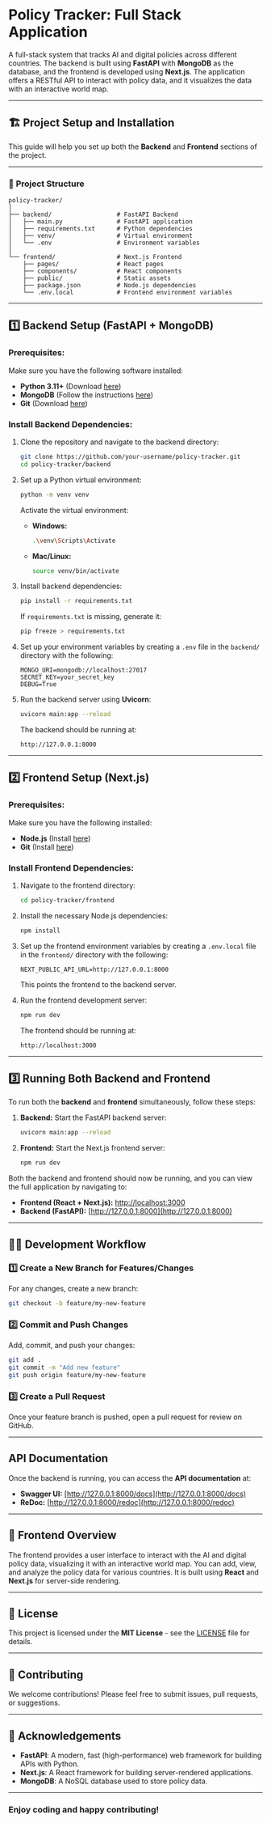 # **Policy Tracker: Full Stack Application**

A full-stack system that tracks AI and digital policies across different countries. The backend is built using **FastAPI** with **MongoDB** as the database, and the frontend is developed using **Next.js**. The application offers a RESTful API to interact with policy data, and it visualizes the data with an interactive world map.

---

## 🏗️ **Project Setup and Installation**

This guide will help you set up both the **Backend** and **Frontend** sections of the project.

---

### 📂 **Project Structure**

```
policy-tracker/
│
├── backend/                  # FastAPI Backend
│   ├── main.py               # FastAPI application
│   ├── requirements.txt      # Python dependencies
│   ├── venv/                 # Virtual environment
│   └── .env                  # Environment variables
│
└── frontend/                 # Next.js Frontend
    ├── pages/                # React pages
    ├── components/           # React components
    ├── public/               # Static assets
    ├── package.json          # Node.js dependencies
    └── .env.local            # Frontend environment variables
```

---

## **1️⃣ Backend Setup (FastAPI + MongoDB)**

### **Prerequisites:**

Make sure you have the following software installed:

- **Python 3.11+** (Download [here](https://www.python.org/downloads/))
- **MongoDB** (Follow the instructions [here](https://www.mongodb.com/docs/manual/installation/))
- **Git** (Download [here](https://git-scm.com/))

### **Install Backend Dependencies:**

1. Clone the repository and navigate to the backend directory:

   ```bash
   git clone https://github.com/your-username/policy-tracker.git
   cd policy-tracker/backend
   ```

2. Set up a Python virtual environment:

   ```bash
   python -m venv venv
   ```

   Activate the virtual environment:

   - **Windows:**

     ```bash
     .\venv\Scripts\Activate
     ```

   - **Mac/Linux:**

     ```bash
     source venv/bin/activate
     ```

3. Install backend dependencies:

   ```bash
   pip install -r requirements.txt
   ```

   If `requirements.txt` is missing, generate it:

   ```bash
   pip freeze > requirements.txt
   ```

4. Set up your environment variables by creating a `.env` file in the `backend/` directory with the following:

   ```env
   MONGO_URI=mongodb://localhost:27017
   SECRET_KEY=your_secret_key
   DEBUG=True
   ```

5. Run the backend server using **Uvicorn**:

   ```bash
   uvicorn main:app --reload
   ```

   The backend should be running at:

   ```
   http://127.0.0.1:8000
   ```

---

## **2️⃣ Frontend Setup (Next.js)**

### **Prerequisites:**

Make sure you have the following installed:

- **Node.js** (Install [here](https://nodejs.org/))
- **Git** (Install [here](https://git-scm.com/))

### **Install Frontend Dependencies:**

1. Navigate to the frontend directory:

   ```bash
   cd policy-tracker/frontend
   ```

2. Install the necessary Node.js dependencies:

   ```bash
   npm install
   ```

3. Set up the frontend environment variables by creating a `.env.local` file in the `frontend/` directory with the following:

   ```env
   NEXT_PUBLIC_API_URL=http://127.0.0.1:8000
   ```

   This points the frontend to the backend server.

4. Run the frontend development server:

   ```bash
   npm run dev
   ```

   The frontend should be running at:

   ```
   http://localhost:3000
   ```

---

## **3️⃣ Running Both Backend and Frontend**

To run both the **backend** and **frontend** simultaneously, follow these steps:

1. **Backend:** Start the FastAPI backend server:

   ```bash
   uvicorn main:app --reload
   ```

2. **Frontend:** Start the Next.js frontend server:

   ```bash
   npm run dev
   ```

Both the backend and frontend should now be running, and you can view the full application by navigating to:

- **Frontend (React + Next.js):** [http://localhost:3000](http://localhost:3000)
- **Backend (FastAPI):** [http://127.0.0.1:8000](http://127.0.0.1:8000)

---

## 🧑‍💻 **Development Workflow**

### **1️⃣ Create a New Branch for Features/Changes**

For any changes, create a new branch:

```bash
git checkout -b feature/my-new-feature
```

### **2️⃣ Commit and Push Changes**

Add, commit, and push your changes:

```bash
git add .
git commit -m "Add new feature"
git push origin feature/my-new-feature
```

### **3️⃣ Create a Pull Request**

Once your feature branch is pushed, open a pull request for review on GitHub.

---

## **API Documentation**

Once the backend is running, you can access the **API documentation** at:

- **Swagger UI:** [http://127.0.0.1:8000/docs](http://127.0.0.1:8000/docs)
- **ReDoc:** [http://127.0.0.1:8000/redoc](http://127.0.0.1:8000/redoc)

---

## 🎨 **Frontend Overview**

The frontend provides a user interface to interact with the AI and digital policy data, visualizing it with an interactive world map. You can add, view, and analyze the policy data for various countries. It is built using **React** and **Next.js** for server-side rendering.

---

## 📝 **License**

This project is licensed under the **MIT License** - see the [LICENSE](LICENSE) file for details.

---

## 💬 **Contributing**

We welcome contributions! Please feel free to submit issues, pull requests, or suggestions.

---

## 🎉 **Acknowledgements**

- **FastAPI**: A modern, fast (high-performance) web framework for building APIs with Python.
- **Next.js**: A React framework for building server-rendered applications.
- **MongoDB**: A NoSQL database used to store policy data.

---

### **Enjoy coding and happy contributing!**
